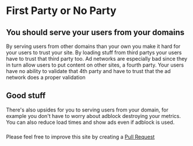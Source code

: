 # First Party or No Party

## You should serve your users from your domains
By serving users from other domains than your own you make it hard for your users to trust your site. By loading stuff from third partys your users have to trust that third party too. Ad networks are especially bad since they in turn allow users to put content on other sites, a fourth party. Your users have no ability to validate that 4th party and have to trust that the ad network does a proper validation

## Good stuff
There's also upsides 
for you to serving users from your domain, for example you don't have to worry about adblock destroying your metrics. You can also reduce load times and show ads even if adblock is used.

###
Please feel free to improve this site by creating a [Pull Request](https://github.com/NicklasAndersson/FPoNP) 
